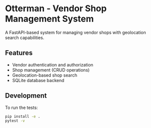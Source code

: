 # Otterman - Vendor Shop Management System

A FastAPI-based system for managing vendor shops with geolocation search capabilities.

## Features

- Vendor authentication and authorization
- Shop management (CRUD operations)
- Geolocation-based shop search
- SQLite database backend

## Development

To run the tests:

```bash
pip install -e .
pytest -v
```
